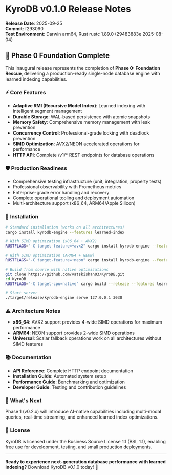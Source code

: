 # KyroDB v0.1.0 Release Notes

**Release Date**: 2025-09-25  
**Commit**: f293090  
**Test Environment**: Darwin arm64, Rust rustc 1.89.0 (29483883e 2025-08-04)

## 🎯 **Phase 0 Foundation Complete**

This inaugural release represents the completion of **Phase 0: Foundation Rescue**, delivering a production-ready single-node database engine with learned indexing capabilities.

### ⚡ **Core Features**
- **Adaptive RMI (Recursive Model Index)**: Learned indexing with intelligent segment management
- **Durable Storage**: WAL-based persistence with atomic snapshots
- **Memory Safety**: Comprehensive memory management with leak prevention
- **Concurrency Control**: Professional-grade locking with deadlock prevention
- **SIMD Optimization**: AVX2/NEON accelerated operations for performance
- **HTTP API**: Complete /v1/* REST endpoints for database operations

### 🛡️ **Production Readiness**
- Comprehensive testing infrastructure (unit, integration, property tests)
- Professional observability with Prometheus metrics
- Enterprise-grade error handling and recovery
- Complete operational tooling and deployment automation
- Multi-architecture support (x86_64, ARM64/Apple Silicon)

### 🔧 **Installation**

```bash
# Standard installation (works on all architectures)
cargo install kyrodb-engine --features learned-index

# With SIMD optimization (x86_64 + AVX2)
RUSTFLAGS="-C target-feature=+avx2" cargo install kyrodb-engine --features learned-index

# With SIMD optimization (ARM64 + NEON)  
RUSTFLAGS="-C target-feature=+neon" cargo install kyrodb-engine --features learned-index

# Build from source with native optimizations
git clone https://github.com/vatskishan03/KyroDB.git
cd KyroDB
RUSTFLAGS="-C target-cpu=native" cargo build --release --features learned-index

# Start server
./target/release/kyrodb-engine serve 127.0.0.1 3030
```

### ⚠️ **Architecture Notes**
- **x86_64**: AVX2 support provides 4-wide SIMD operations for maximum performance
- **ARM64**: NEON support provides 2-wide SIMD operations  
- **Universal**: Scalar fallback operations work on all architectures without SIMD features

### 📚 **Documentation**
- **API Reference**: Complete HTTP endpoint documentation
- **Installation Guide**: Automated system setup
- **Performance Guide**: Benchmarking and optimization
- **Developer Guide**: Testing and contribution guidelines

### 🔮 **What's Next**
Phase 1 (v0.2.x) will introduce AI-native capabilities including multi-modal queries, real-time streaming, and enhanced learned index optimizations.

### 📄 **License**
KyroDB is licensed under the Business Source License 1.1 (BSL 1.1), enabling free use for development, testing, and small production deployments.

---

**Ready to experience next-generation database performance with learned indexing?**
Download KyroDB v0.1.0 today! 🚀
